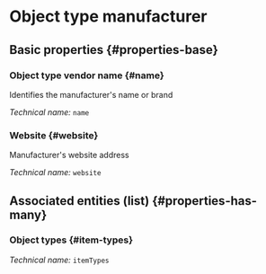# Object type manufacturer
<!--- THIS FILE IS GENERATED PLEASE DO NOT EDIT IT DIRECTLY --->



<OH code="manufacturer"/>


## Basic properties {#properties-base}

### Object type vendor name {#name}

Identifies the manufacturer's name or brand

*Technical name:* ```name```
<PH code="manufacturer:name"/>

### Website {#website}

Manufacturer's website address

*Technical name:* ```website```
<PH code="manufacturer:website"/>




## Associated entities (list) {#properties-has-many}

### Object types {#item-types}



*Technical name:* ```itemTypes```
<PH code="manufacturer:itemTypes"/>




